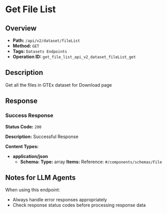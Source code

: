 # Get File List

## Overview
- **Path:** `/api/v2/dataset/fileList`
- **Method:** `GET`
- **Tags:** `Datasets Endpoints`
- **Operation ID:** `get_file_list_api_v2_dataset_fileList_get`

## Description
Get all the files in GTEx dataset for Download page

## Response

### Success Response
**Status Code:** `200`

**Description:** Successful Response

**Content Types:**
- **application/json**
  - **Schema:** **Type:** array
**Items:** Reference: `#/components/schemas/File`

## Notes for LLM Agents

When using this endpoint:
- Always handle error responses appropriately
- Check response status codes before processing response data